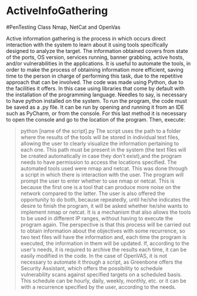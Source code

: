 # ActiveInfoGathering
#PenTesting Class
Nmap, NetCat and OpenVas

Active information gathering is the process in which occurs direct interaction with the system to learn about it using tools specifically designed to analyze the target.
The information obtained covers from state of the ports, OS version, services running, banner grabbing, active hosts, and/or vulnerabilities in the applications.
It is useful to automate the tools, in order to make the process of obtaining information more efficient, saving time to  the person in charge of performing this task, 
due to the repetitive approach that can be involved. 
The code was made using Python, due to the facilities it offers. In this case using libraries that come by default with the installation of the programming language. 
Needles to say, is necessary to have python installed on the system. 
To run the program, the code must be saved as a .py file. It can be run by opening and running it from an IDE such as PyCharm, or from the console. 
For this last method it is necessary to open the console and go to the location of the program. Then, execute:
> python [name of the script].py
The script uses the path to a folder where the results of the tools will be stored in individual text files, allowing the user to
clearly visualize the information pertaining to each one. This path must be present in the system (the text files will be created automatically in case they don’t exist),and 
the program needs to have permission to access the locations specified. 
The automated tools used were nmap and netcat. This was done through a script in which there is interaction with the user. 
The program will prompt the user to enter whether to use nmap or netcat. This is because the first one is a tool that can produce more noise on the network 
compared to the latter. The user is also offered the opportunity to do both, because repeatedly, until he/she indicates the desire to finish the program,
it will be asked whether he/she wants to implement nmap or netcat. It is a mechanism that also allows the tools to be used in different IP ranges,
without having to execute the program again.
The perspective is that this process will be carried out to obtain information about the objectives with some recurrence, 
so two text files will have the information and, each time the program is executed, the information in them will be updated. 
If, according to the user's needs, it is required to archive the results each time, it can be easily modified in the code.
In the case of OpenVAS, it is not necessary to automate it through a script, as Greenbone offers the Security Assistant, 
which offers the possibility to schedule vulnerability scans against specified targets on a scheduled basis. 
This schedule can be hourly, daily, weekly, monthly, etc. or it can be with a recurrence specified by the user, according to the needs.
